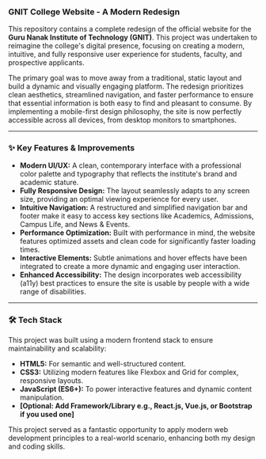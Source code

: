 

### **GNIT College Website - A Modern Redesign**

This repository contains a complete redesign of the official website for the **Guru Nanak Institute of Technology (GNIT)**. This project was undertaken to reimagine the college's digital presence, focusing on creating a modern, intuitive, and fully responsive user experience for students, faculty, and prospective applicants.

The primary goal was to move away from a traditional, static layout and build a dynamic and visually engaging platform. The redesign prioritizes clean aesthetics, streamlined navigation, and faster performance to ensure that essential information is both easy to find and pleasant to consume. By implementing a mobile-first design philosophy, the site is now perfectly accessible across all devices, from desktop monitors to smartphones.

---

### ✨ **Key Features & Improvements**

* **Modern UI/UX:** A clean, contemporary interface with a professional color palette and typography that reflects the institute's brand and academic stature.
* **Fully Responsive Design:** The layout seamlessly adapts to any screen size, providing an optimal viewing experience for every user.
* **Intuitive Navigation:** A restructured and simplified navigation bar and footer make it easy to access key sections like Academics, Admissions, Campus Life, and News & Events.
* **Performance Optimization:** Built with performance in mind, the website features optimized assets and clean code for significantly faster loading times.
* **Interactive Elements:** Subtle animations and hover effects have been integrated to create a more dynamic and engaging user interaction.
* **Enhanced Accessibility:** The design incorporates web accessibility (a11y) best practices to ensure the site is usable by people with a wide range of disabilities.

---

### 🛠️ **Tech Stack**

This project was built using a modern frontend stack to ensure maintainability and scalability:

* **HTML5:** For semantic and well-structured content.
* **CSS3:** Utilizing modern features like Flexbox and Grid for complex, responsive layouts.
* **JavaScript (ES6+):** To power interactive features and dynamic content manipulation.
* **[Optional: Add Framework/Library e.g., React.js, Vue.js, or Bootstrap if you used one]**

This project served as a fantastic opportunity to apply modern web development principles to a real-world scenario, enhancing both my design and coding skills.
